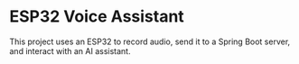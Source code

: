 # ESP32 Voice Assistant
This project uses an ESP32 to record audio, send it to a Spring Boot server, and interact with an AI assistant.